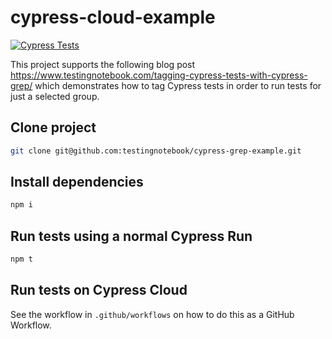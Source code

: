 # cypress-cloud-example

[![Cypress Tests](https://github.com/testingnotebook/cypress-grep-example/actions/workflows/main.yml/badge.svg?branch=main)](https://github.com/testingnotebook/cypress-grep-example/actions/workflows/main.yml)

This project supports the following blog post https://www.testingnotebook.com/tagging-cypress-tests-with-cypress-grep/ which demonstrates how to tag Cypress tests in order to run tests for just a selected group.

## Clone project

```bash
git clone git@github.com:testingnotebook/cypress-grep-example.git
```

## Install dependencies

```bash
npm i
```

## Run tests using a normal Cypress Run

```bash
npm t
```

## Run tests on Cypress Cloud

See the workflow in `.github/workflows` on how to do this as a GitHub Workflow.

